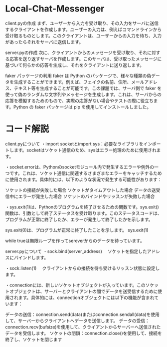 # Local-Chat-Messenger

client.pyの作成
まず、ユーザーから入力を受け取り、その入力をサーバに送信するクライアントを作成します。ユーザーの入力は、例えばコマンドラインから受け取るものとします。このクライアントは、ユーザーからの入力を待ち、入力があったらそれをサーバに送信します。


server.pyの作成
次に、クライアントからのメッセージを受け取り、それに対する応答を送り返すサーバを作成します。このサーバは、受け取ったメッセージに基づいて何らかの応答を生成し、それをクライアントに送り返します。


faker パッケージの利用
faker は Python のパッケージで、様々な種類の偽データを生成することができます。例えば、フェイクの名前、住所、メールアドレス、テキスト等を生成することが可能です。この課題では、サーバ側で faker を使って偽のランダムな文字列やメッセージを生成します。これは、サーバからの応答を模擬するためのもので、実際の応答がない場合やテストの際に役立ちます。Python の faker パッケージは pip を使用してインストールしました。

# コード解説
client.pyについて
・import socketとimport sys：必要なライブラリをインポートします。socketはソケット通信のため、sysはエラー処理のために使用されます。

・socket.errorは、Pythonのsocketモジュール内で発生するエラーや例外の一つです。これは、ソケット通信に関連するさまざまなエラーをキャッチするために使用されます。具体的には、以下のような状況で発生する可能性があります：

ソケットの接続が失敗した場合
ソケットがタイムアウトした場合
データの送受信中にエラーが発生した場合
ソケットのバインドやリッスンが失敗した場合

・sys.exit(1)は、Pythonのプログラムを終了させるための関数です。sys.exit()関数は、引数として終了ステータスを受け取ります。このステータスコードは、プログラムが正常に終了したか、エラーが発生して終了したかを示します。

sys.exit(0)は、プログラムが正常に終了したことを示します。
sys.exit(1)

while trueは無限ループを作ってsereverからのデータを待っています。

server.pyについて
・sock.bind(server_address)
　ソケットを指定したアドレスにバインドします。

・sock.listen(1)
　クライアントからの接続を待ち受けるリッスン状態に設定します。

・connectionには、新しいソケットオブジェクトが入っています。このソケットオブジェクトは、サーバーとクライアントの間でデータを送受信するために使用されます。具体的には、connectionオブジェクトには以下の機能が含まれています：

データの送信：connection.send(data)またはconnection.sendall(data)を使用して、サーバーからクライアントへデータを送信します。
データの受信：connection.recv(bufsize)を使用して、クライアントからサーバーへ送信されたデータを受信します。
ソケットの閉鎖：connection.close()を使用して、接続を終了し、ソケットを閉じます



